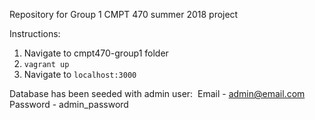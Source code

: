 Repository for Group 1 CMPT 470 summer 2018 project

Instructions:
1. Navigate to cmpt470-group1 folder
2. `vagrant up`
3. Navigate to `localhost:3000`

Database has been seeded with admin user:&nbsp;
Email - admin@email.com&nbsp;
Password - admin_password
